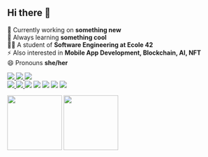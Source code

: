 ## Hi there 👋

🔭 Currently working on **something new** <br>
🌱 Always learning **something cool** <br>
👩‍🎓 A student of **Software Engineering at Ecole 42** <br>
⚡ Also interested in **Mobile App Development, Blockchain, AI, NFT** <br>
😄 Pronouns **she/her** <br> </p>

<p align="left">
<a href="https://t.me/CarlalFranca"rel="nofollow"><img src="https://img.shields.io/badge/Telegram-4e457e?style=for-the-badge&logo=telegram&logoColor=white%22/%3E"/>
<a href="https://t.me/CarlalFranca"rel="nofollow"><img src="https://img.shields.io/badge/LinkedIn-4e457e?style=for-the-badge&logo=linkedin&logoColor=white"/>
<a href="https://t.me/CarlalFranca"rel="nofollow"><img src="https://img.shields.io/badge/ProtonMail-4e457e?style=for-the-badge&logo=protonmail&logoColor=white"/>
<br>
<img src="https://img.shields.io/badge/C-4e457e?style=for-the-badge&logo=c&logoColor=white"/>
<img src="https://img.shields.io/badge/Java-4e457e?style=for-the-badge&logo=java&logoColor=white"/>
<img src="https://img.shields.io/badge/HTML-4e457e?style=for-the-badge&logo=html5&logoColor=ab3f27"/></a>
<img src="https://img.shields.io/badge/CSS-4e457e?style=for-the-badge&logo=css3&logoColor=1572b6"/></a>
<img src="https://img.shields.io/badge/Linux-4e457e?style=for-the-badge&logo=linux&logoColor=#fcc624"/></a>
<img src="https://img.shields.io/badge/Shell_Script-4e457e?style=for-the-badge&logo=gnu-bash&logoColor=white"/></a>
<img src="https://img.shields.io/badge/Markdown-4e457e?style=for-the-badge&logo=markdown&logoColor=white"/></a>
</p>
<div>
<img height="125em" src="https://github-readme-stats.vercel.app/api/top-langs/?username=carlarfranca&layout=compact&langs_count=7&theme=graywhite"/>
<img height="125em" src="https://github-readme-stats.vercel.app/api?username=carlarfranca&show_icons=true&theme=graywhite&include_all_commits=true count_private=true"/>
</div>
<!--
<p align="lrft"><img alingn="center" height="13em" src="https://profile-counter.glitch.me/SeuPerfildoGitHub/count.svg" /></p>
-->

